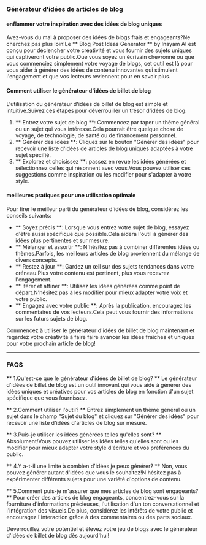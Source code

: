 ### Générateur d'idées de articles de blog

#### enflammer votre inspiration avec des idées de blog uniques

Avez-vous du mal à proposer des idées de blogs frais et engageants?Ne cherchez pas plus loin!Le ** Blog Post Ideas Generator ** by Inayam AI est conçu pour déclencher votre créativité et vous fournir des sujets uniques qui captiveront votre public.Que vous soyez un écrivain chevronné ou que vous commenciez simplement votre voyage de blogs, cet outil est là pour vous aider à générer des idées de contenu innovantes qui stimulent l'engagement et que vos lecteurs reviennent pour en savoir plus.

#### Comment utiliser le générateur d'idées de billet de blog

L'utilisation du générateur d'idées de billet de blog est simple et intuitive.Suivez ces étapes pour déverrouiller un trésor d'idées de blog:

1. ** Entrez votre sujet de blog **: Commencez par taper un thème général ou un sujet qui vous intéresse.Cela pourrait être quelque chose de voyage, de technologie, de santé ou de financement personnel.
2. ** Générer des idées **: Cliquez sur le bouton "Générer des idées" pour recevoir une liste d'idées de articles de blog uniques adaptées à votre sujet spécifié.
3. ** Explorez et choisissez **: passez en revue les idées générées et sélectionnez celles qui résonnent avec vous.Vous pouvez utiliser ces suggestions comme inspiration ou les modifier pour s'adapter à votre style.

#### meilleures pratiques pour une utilisation optimale

Pour tirer le meilleur parti du générateur d'idées de blog, considérez les conseils suivants:

- ** Soyez précis **: Lorsque vous entrez votre sujet de blog, essayez d'être aussi spécifique que possible.Cela aidera l'outil à générer des idées plus pertinentes et sur mesure.
- ** Mélanger et assortir **: N'hésitez pas à combiner différentes idées ou thèmes.Parfois, les meilleurs articles de blog proviennent du mélange de divers concepts.
- ** Restez à jour **: Gardez un œil sur des sujets tendances dans votre créneau.Plus votre contenu est pertinent, plus vous recevrez l'engagement.
- ** itérer et affiner **: Utilisez les idées générées comme point de départ.N'hésitez pas à les modifier pour mieux adapter votre voix et votre public.
- ** Engagez avec votre public **: Après la publication, encouragez les commentaires de vos lecteurs.Cela peut vous fournir des informations sur les futurs sujets de blog.

Commencez à utiliser le générateur d'idées de billet de blog maintenant et regardez votre créativité à faire faire avancer les idées fraîches et uniques pour votre prochain article de blog!

---

### FAQS

** 1.Qu'est-ce que le générateur d'idées de billet de blog? **
Le générateur d'idées de billet de blog est un outil innovant qui vous aide à générer des idées uniques et créatives pour vos articles de blog en fonction d'un sujet spécifique que vous fournissez.

** 2.Comment utiliser l'outil? **
Entrez simplement un thème général ou un sujet dans le champ "Sujet du blog" et cliquez sur "Générer des idées" pour recevoir une liste d'idées d'articles de blog sur mesure.

** 3.Puis-je utiliser les idées générées telles qu'elles sont? **
Absolument!Vous pouvez utiliser les idées telles qu'elles sont ou les modifier pour mieux adapter votre style d'écriture et vos préférences du public.

** 4.Y a-t-il une limite à combien d'idées je peux générer? **
Non, vous pouvez générer autant d'idées que vous le souhaitez!N'hésitez pas à expérimenter différents sujets pour une variété d'options de contenu.

** 5.Comment puis-je m'assurer que mes articles de blog sont engageants? **
Pour créer des articles de blog engageants, concentrez-vous sur la fourniture d'informations précieuses, l'utilisation d'un ton conversationnel et l'intégration des visuels.De plus, considérez les intérêts de votre public et encouragez l'interaction grâce à des commentaires ou des parts sociaux.

Déverrouillez votre potentiel et élevez votre jeu de blogs avec le générateur d'idées de billet de blog dès aujourd'hui!